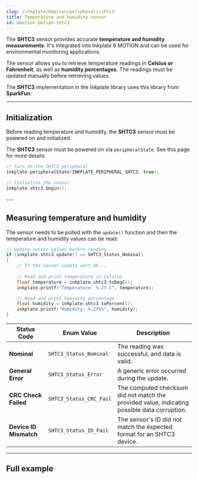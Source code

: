 ```yaml
---
slug: /inkplate/6motion/peripherals/shtc3
title: Temperature and humidity sensor
id: 6motion-periph-shtc3
---
```



The **SHTC3** sensor provides accurate **temperature and humidity measurements**. It's integrated into Inkplate 6 MOTION and can be used for environmental monitoring applications. 

<CenteredImage src="/img/inkplate_6_motion/6motion_shtc3.jpg" alt="SHTC3 temperature and humidity sensor" caption="SHTC3 on the Inkplate 6 MOTION" width="600px" />

The sensor allows you to retrieve temperature readings in **Celsius or Fahrenheit**, as well as **humidity percentages**. The readings must be updated manually before retrieving values.

<InfoBox>The **SHTC3** implementation in the Inkplate library uses this library from **SparkFun**:<QuickLink 
  title="SparkFun SHTC3 Humidity and Temperature Sensor Library" 
  description="The original library which is included in the Inkplate 6 MOTION library"
  url="https://github.com/sparkfun/SparkFun_SHTC3_Arduino_Library"/></InfoBox>

---

## Initialization

Before reading temperature and humidity, the **SHTC3** sensor must be powered on and initialized.

<InfoBox>The **SHTC3** sensor must be powered on via `peripheralState`. See this page for more details: <QuickLink 
  title="Peripheral basics" 
  description="How to power peripherals on and off on Inkplate 6 MOTION"
  url="/inkplate/6motion/peripherals/introduction#powering-on" 
/></InfoBox>

```cpp
// Turn on the SHTC3 peripheral
inkplate.peripheralState(INKPLATE_PERIPHERAL_SHTC3, true);

// Initialize the sensor
inkplate.shtc3.begin();
```
<FunctionDocumentation functionName="inkplate.shtc3.begin()" description="Initializes the SHTC3 sensor and prepares it for measurement." returnDescription="Returns true if initialization was successful, false otherwise." />
---

## Measuring temperature and humidity



The sensor needs to be polled with the `update()` function and then the temperature and humidity values can be read:    

```cpp
// Update sensor values before reading
if (inkplate.shtc3.update() == SHTC3_Status_Nominal)
{
    // If the sensor update went OK...
    
    // Read and print temperature in Celsius
    float temperature = inkplate.shtc3.toDegC();
    inkplate.printf("Temperature: %.2f C", temperature);

    // Read and print humidity percentage
    float humidity = inkplate.shtc3.toPercent();
    inkplate.printf("Humidity: %.2f%%", humidity);
}
```

<FunctionDocumentation functionName="inkplate.shtc3.update()" description="Forces a sensor reading update. This must be called before retrieving temperature or humidity values." returnDescription="Returns an `SHTC3_Status_TypeDef` indicating success or failure. See below for a table of these values." />

| Status Code            | Enum Value              | Description                                                                                  |
| ---------------------- | ----------------------- | -------------------------------------------------------------------------------------------- |
| **Nominal**            | `SHTC3_Status_Nominal`  | The reading was successful, and data is valid.                                               |
| **General Error**      | `SHTC3_Status_Error`    | A generic error occurred during the update.                                                  |
| **CRC Check Failed**   | `SHTC3_Status_CRC_Fail` | The computed checksum did not match the provided value, indicating possible data corruption. |
| **Device ID Mismatch** | `SHTC3_Status_ID_Fail`  | The sensor's ID did not match the expected format for an SHTC3 device.                       |

<FunctionDocumentation functionName="inkplate.shtc3.toDegC()" description="Retrieves the latest measured temperature in degrees Celsius." returnDescription="Returns the temperature as a float in °C." />

<FunctionDocumentation functionName="inkplate.shtc3.toDegF()" description="Retrieves the latest measured temperature in degrees Fahrenheit." returnDescription="Returns the temperature as a float in °F." />

<FunctionDocumentation functionName="inkplate.shtc3.toPercent()" description="Retrieves the latest measured humidity percentage." returnDescription="Returns the humidity as a float in %." />

---

## Full example

<QuickLink 
  title="Inkplate_6_MOTION_TempSensor.ino" 
  description="Full example of reading temperature and humidity from SHTC3 and printing them out on Inkplate 6 MOTION"
  url="https://github.com/SolderedElectronics/Inkplate_Motion_Arduino_Library/blob/main/examples/Inkplate6Motion/Advanced/Sensors_Other/Inkplate_6_MOTION_TempSensor/Inkplate_6_MOTION_TempSensor.ino" 
/>